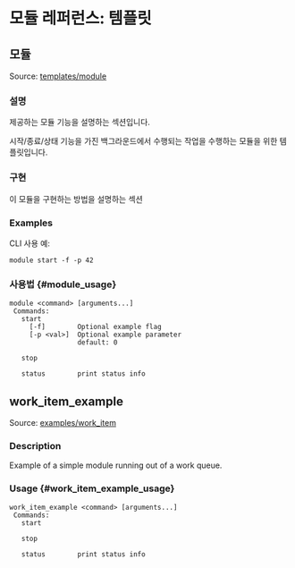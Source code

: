 # 모듈 레퍼런스: 템플릿

## 모듈

Source: [templates/module](https://github.com/PX4/Firmware/tree/master/src/templates/module)

### 설명

제공하는 모듈 기능을 설명하는 섹션입니다.

시작/종료/상태 기능을 가진 백그라운드에서 수행되는 작업을 수행하는 모듈을 위한 템플릿입니다.

### 구현

이 모듈을 구현하는 방법을 설명하는 섹션

### Examples

CLI 사용 예:

    module start -f -p 42
    

### 사용법 {#module_usage}

    module <command> [arguments...]
     Commands:
       start
         [-f]        Optional example flag
         [-p <val>]  Optional example parameter
                     default: 0
    
       stop
    
       status        print status info
    

## work_item_example

Source: [examples/work_item](https://github.com/PX4/Firmware/tree/master/src/examples/work_item)

### Description

Example of a simple module running out of a work queue.

### Usage {#work_item_example_usage}

    work_item_example <command> [arguments...]
     Commands:
       start
    
       stop
    
       status        print status info